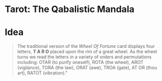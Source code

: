 # Tarot: The Qabalistic Mandala 

# Idea 

> The traditional version of the *Wheel Of Fortune* card displays four letters, **T A R O** placed upon the rim of a great wheel. As the wheel turns we read the letters in a variety of orders and permutations including: OTAR (to purify oneself), ROTA (the wheel), AROT (vigilance), TORA (the law), ORAT (awe), TROA (gate), AT OR (thou art), RATOT (vibration)."